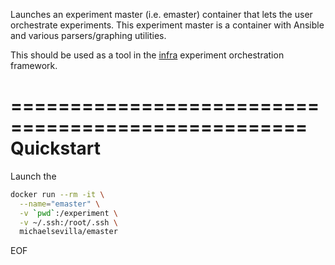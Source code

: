 Launches an experiment master (i.e. emaster) container that lets the user orchestrate experiments. This experiment master is a container with Ansible and various parsers/graphing utilities.

This should be used as a tool in the [infra](https://github.com/systemslab/infra) experiment orchestration framework.

===================================================
Quickstart
===================================================

Launch the 
```bash
docker run --rm -it \
  --name="emaster" \
  -v `pwd`:/experiment \
  -v ~/.ssh:/root/.ssh \
  michaelsevilla/emaster
```

EOF
